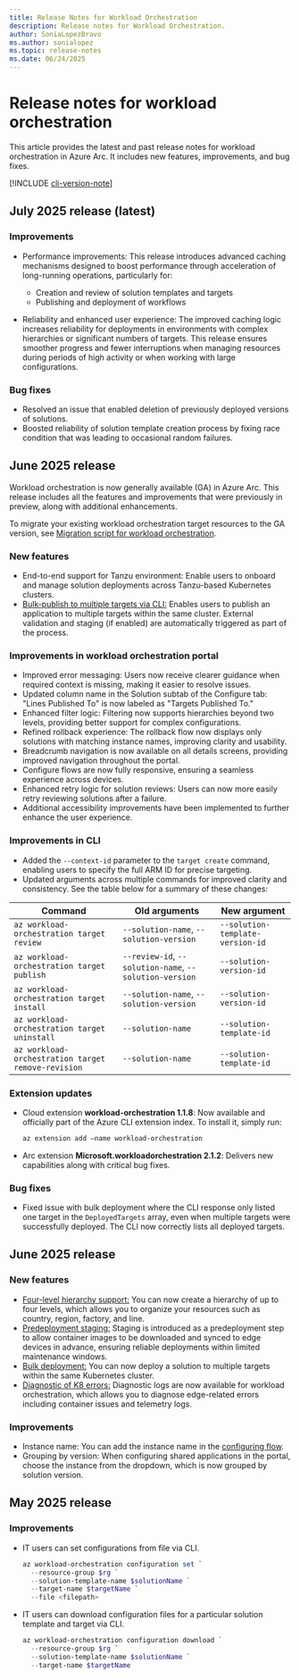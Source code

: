 ```yaml
---
title: Release Notes for Workload Orchestration
description: Release notes for Workload Orchestration.
author: SoniaLopezBravo
ms.author: sonialopez
ms.topic: release-notes
ms.date: 06/24/2025
---
```


# Release notes for workload orchestration

This article provides the latest and past release notes for workload orchestration in Azure Arc. It includes new features, improvements, and bug fixes.

[!INCLUDE [cli-version-note](includes/cli-version-note.md)]

## July 2025 release (latest)

### Improvements

- Performance improvements: This release introduces advanced caching mechanisms designed to boost performance through acceleration of long-running operations, particularly for:

  - Creation and review of solution templates and targets
  - Publishing and deployment of workflows

- Reliability and enhanced user experience: The improved caching logic increases reliability for deployments in environments with complex hierarchies or significant numbers of targets. This release ensures smoother progress and fewer interruptions when managing resources during periods of high activity or when working with large configurations.

### Bug fixes

- Resolved an issue that enabled deletion of previously deployed versions of solutions.
- Boosted reliability of solution template creation process by fixing race condition that was leading to occasional random failures.

## June 2025 release

Workload orchestration is now generally available (GA) in Azure Arc. This release includes all the features and improvements that were previously in preview, along with additional enhancements.

To migrate your existing workload orchestration target resources to the GA version, see [Migration script for workload orchestration](migration-script.md).

### New features

- End-to-end support for Tanzu environment: Enable users to onboard and manage solution deployments across Tanzu-based Kubernetes clusters.
- [Bulk-publish to multiple targets via CLI:](bulk-deployment.md#perform-bulk-publishing) Enables users to publish an application to multiple targets within the same cluster. External validation and staging (if enabled) are automatically triggered as part of the process. 

### Improvements in workload orchestration portal

- Improved error messaging: Users now receive clearer guidance when required context is missing, making it easier to resolve issues.
- Updated column name in the Solution subtab of the Configure tab: "Lines Published To" is now labeled as "Targets Published To."
- Enhanced filter logic: Filtering now supports hierarchies beyond two levels, providing better support for complex configurations.
- Refined rollback experience: The rollback flow now displays only solutions with matching instance names, improving clarity and usability.
- Breadcrumb navigation is now available on all details screens, providing improved navigation throughout the portal.
- Configure flows are now fully responsive, ensuring a seamless experience across devices.
- Enhanced retry logic for solution reviews: Users can now more easily retry reviewing solutions after a failure.
- Additional accessibility improvements have been implemented to further enhance the user experience.

### Improvements in CLI

- Added the `--context-id` parameter to the `target create` command, enabling users to specify the full ARM ID for precise targeting.
- Updated arguments across multiple commands for improved clarity and consistency. See the table below for a summary of these changes:

|Command|Old arguments|New argument|
|---|---|---|
|`az workload-orchestration target review`|`--solution-name`, `--solution-version`|`--solution-template-version-id`|
|`az workload-orchestration target publish`|`--review-id`, `--solution-name`, `--solution-version`|`--solution-version-id`|
|`az workload-orchestration target install`|`--solution-name`, `--solution-version`|`--solution-version-id`|
|`az workload-orchestration target uninstall`|`--solution-name`|`--solution-template-id`|
|`az workload-orchestration target remove-revision`|`--solution-name`|`--solution-template-id`|

### Extension updates

- Cloud extension **workload-orchestration 1.1.8**: Now available and officially part of the Azure CLI extension index. To install it, simply run: 

    ```bash
    az extension add —name workload-orchestration 
    ```

- Arc extension **Microsoft.workloadorchestration 2.1.2**: Delivers new capabilities along with critical bug fixes.

### Bug fixes

- Fixed issue with bulk deployment where the CLI response only listed one target in the `DeployedTargets` array, even when multiple targets were successfully deployed. The CLI now correctly lists all deployed targets.

## June 2025 release

### New features

- [Four-level hierarchy support:](service-group.md#service-groups-at-different-hierarchy-levels) You can now create a hierarchy of up to four levels, which allows you to organize your resources such as country, region, factory, and line. 
- [Predeployment staging:](how-to-stage.md) Staging is introduced as a predeployment step to allow container images to be downloaded and synced to edge devices in advance, ensuring reliable deployments within limited maintenance windows.
- [Bulk deployment:](bulk-deployment.md) You can now deploy a solution to multiple targets within the same Kubernetes cluster. 
- [Diagnostic of K8 errors:](diagnose-problems.md) Diagnostic logs are now available for workload orchestration, which allows you to diagnose edge-related errors including container issues and telemetry logs. 

### Improvements

- Instance name: You can add the instance name in the [configuring flow](configure.md#configure-solution-parameters).
- Grouping by version: When configuring shared applications in the portal, choose the instance from the dropdown, which is now grouped by solution version.

## May 2025 release

### Improvements

- IT users can set configurations from file via CLI. 

    ```powershell
    az workload-orchestration configuration set `
      --resource-group $rg `
      --solution-template-name $solutionName `
      --target-name $targetName `
      --file <filepath>
    ```

- IT users can download configuration files for a particular solution template and target via CLI.

    ```powershell
    az workload-orchestration configuration download `
      --resource-group $rg `
      --solution-template-name $solutionName `
      --target-name $targetName
    ```


